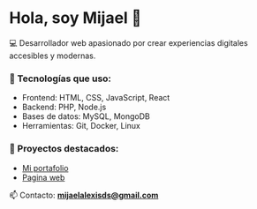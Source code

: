 # Hola, soy Mijael 👋  

💻 Desarrollador web apasionado por crear experiencias digitales accesibles y modernas.  

### 🚀 Tecnologías que uso:
- Frontend: HTML, CSS, JavaScript, React
- Backend: PHP, Node.js
- Bases de datos: MySQL, MongoDB
- Herramientas: Git, Docker, Linux

### 📂 Proyectos destacados:
- [Mi portafolio](https://github.com/Alexds30/mi-portafolio)
- [Pagina web](https://arquidea.wuaze.com/public/)

📫 Contacto: **mijaelalexisds@gmail.com**
